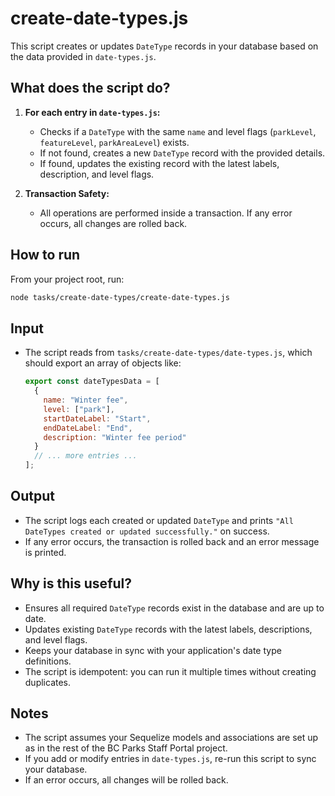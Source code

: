 # create-date-types.js

This script creates or updates `DateType` records in your database based on the data provided in `date-types.js`.

## What does the script do?

1. **For each entry in `date-types.js`:**
   - Checks if a `DateType` with the same `name` and level flags (`parkLevel`, `featureLevel`, `parkAreaLevel`) exists.
   - If not found, creates a new `DateType` record with the provided details.
   - If found, updates the existing record with the latest labels, description, and level flags.

2. **Transaction Safety:**
   - All operations are performed inside a transaction. If any error occurs, all changes are rolled back.

## How to run

From your project root, run:

```sh
node tasks/create-date-types/create-date-types.js
```

## Input

- The script reads from `tasks/create-date-types/date-types.js`, which should export an array of objects like:
  ```js
  export const dateTypesData = [
    {
      name: "Winter fee",
      level: ["park"],
      startDateLabel: "Start",
      endDateLabel: "End",
      description: "Winter fee period"
    }
    // ... more entries ...
  ];
  ```

## Output

- The script logs each created or updated `DateType` and prints `"All DateTypes created or updated successfully."` on success.
- If any error occurs, the transaction is rolled back and an error message is printed.

## Why is this useful?

- Ensures all required `DateType` records exist in the database and are up to date.
- Updates existing `DateType` records with the latest labels, descriptions, and level flags.
- Keeps your database in sync with your application's date type definitions.
- The script is idempotent: you can run it multiple times without creating duplicates.

## Notes

- The script assumes your Sequelize models and associations are set up as in the rest of the BC Parks Staff Portal project.
- If you add or modify entries in `date-types.js`, re-run this script to sync your database.
- If an error occurs, all changes will be rolled back.
